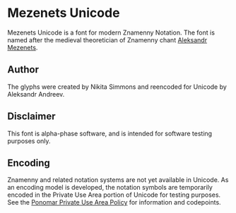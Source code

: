 # Mezenets Unicode

Mezenets Unicode is a font for modern Znamenny Notation.
The font is named after the medieval theoretician of Znamenny chant
[Aleksandr Mezenets](http://www.pravenc.ru/text/64380.html).

## Author

The glyphs were created by Nikita Simmons and reencoded for Unicode by
Aleksandr Andreev.

## Disclaimer

This font is alpha-phase software, and is intended for software testing purposes only.

## Encoding

Znamenny and related notation systems are not yet available in Unicode.
As an encoding model is developed, the notation symbols are temporarily
encoded in the Private Use Area portion of Unicode for testing purposes.
See the [Ponomar Private Use Area Policy](http://www.ponomar.net/files/pua_policy.pdf)
for information and codepoints.

